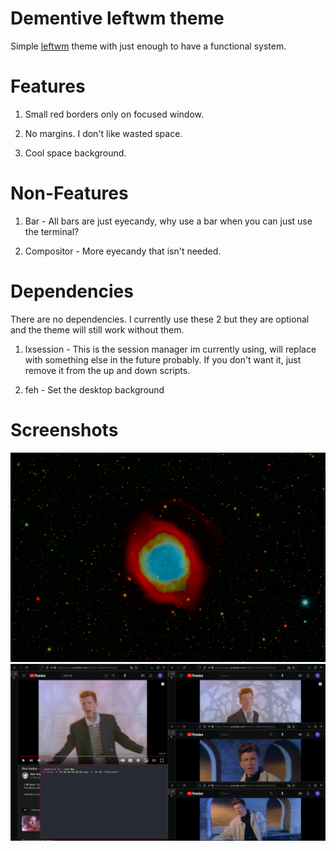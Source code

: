 # Dementive leftwm theme

Simple [leftwm](https://github.com/leftwm/leftwm) theme with just enough to have a functional system.

# Features

1. Small red borders only on focused window.

2. No margins. I don't like wasted space.

3. Cool space background.

# Non-Features

1. Bar - All bars are just eyecandy, why use a bar when you can just use the terminal?

2. Compositor - More eyecandy that isn't needed.

# Dependencies

There are no dependencies.
I currently use these 2 but they are optional and the theme will still work without them.

1. lxsession - This is the session manager im currently using, will replace with something else in the future probably. If you don't want it, just remove it from the up and down scripts.

2. feh - Set the desktop background

# Screenshots

![Space Background](background.png)
![Example Layout](/assets/image.png)
